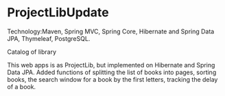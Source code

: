 # ProjectLibUpdate

Technology:Maven, Spring MVC, Spring Core, Hibernate and Spring Data JPA, Thymeleaf, PostgreSQL.

Catalog of library


This web apps is as ProjectLib, but implemented on Hibernate and Spring Data JPA. Added functions 
of splitting the list of books into pages, sorting books, the search window for a book by the first letters,
tracking the delay of a book. 
